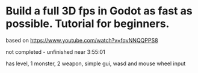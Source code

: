 # Build a full 3D fps in Godot as fast as possible. Tutorial for beginners.

based on https://www.youtube.com/watch?v=fqvNNQQPPS8

not completed - unfinished near 3:55:01

has level, 1 monster, 2 weapon, simple gui, wasd and mouse wheel input
